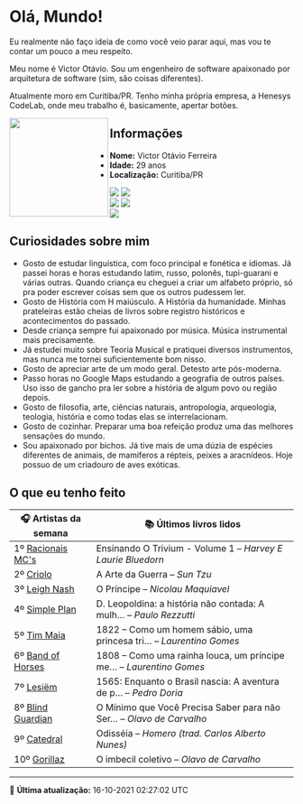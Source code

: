 # Olá, Mundo!

Eu realmente não faço ideia de como você veio parar aqui, mas vou te contar um pouco a meu respeito.

Meu nome é Victor Otávio. Sou um engenheiro de software apaixonado por arquitetura de software (sim, são coisas diferentes).

Atualmente moro em Curitiba/PR. Tenho minha própria empresa, a Henesys CodeLab, onde meu trabalho é, basicamente, apertar botões.

<img align="left" src="https://github.com/vctrtvfrrr/vctrtvfrrr/raw/master/octocat.png" alt="" width="175" />

## Informações

- **Nome:** Victor Otávio Ferreira
- **Idade:** 29 anos
- **Localização:** Curitiba/PR

[![](https://img.shields.io/badge/LinkedIn-victorotavio-blue)](https://www.linkedin.com/in/victorotavio/) [![](https://img.shields.io/badge/Twitter-@vctrtvfrrr-blue)](https://twitter.com/vctrtvfrrr)  
[![](https://img.shields.io/badge/GitHub-vctrtvfrrr-24292e)](https://github.com/vctrtvfrrr) [![](https://img.shields.io/badge/GitLab-vctrtvfrrr-ec5d16)](https://gitlab.com/vctrtvfrrr)  
[![](https://img.shields.io/badge/Email-victor@otavioferreira.com.br-red)](mailto:victor@otavioferreira.com.br)  

## Curiosidades sobre mim

-   Gosto de estudar linguística, com foco principal e fonética e idiomas. Já passei horas e horas estudando latim, russo, polonês, tupi-guarani e várias outras. Quando criança eu cheguei a criar um alfabeto próprio, só pra poder escrever coisas sem que os outros pudessem ler.
-   Gosto de História com H maiúsculo. A História da humanidade. Minhas prateleiras estão cheias de livros sobre registro históricos e acontecimentos do passado.
-   Desde criança sempre fui apaixonado por música. Música instrumental mais precisamente.
-   Já estudei muito sobre Teoria Musical e pratiquei diversos instrumentos, mas nunca me tornei suficientemente bom nisso.
-   Gosto de apreciar arte de um modo geral. Detesto arte pós-moderna.
-   Passo horas no Google Maps estudando a geografia de outros países. Uso isso de gancho pra ler sobre a história de algum povo ou região depois.
-   Gosto de filosofia, arte, ciências naturais, antropologia, arqueologia, teologia, história e como todas elas se interrelacionam.
-   Gosto de cozinhar. Preparar uma boa refeição produz uma das melhores sensações do mundo.
-   Sou apaixonado por bichos. Já tive mais de uma dúzia de espécies diferentes de animais, de mamiferos a répteis, peixes a aracnídeos. Hoje possuo de um criadouro de aves exóticas.


## O que eu tenho feito

|                      🎧 Artistas da semana                      |                      📚 Últimos livros lidos                      |
|-----------------------------------------------------------------|-------------------------------------------------------------------|
| 1º [Racionais MC's](https://www.last.fm/music/Racionais+MC%27s) | Ensinando O Trivium - Volume 1	–	_Harvey E Laurie Bluedorn_         |
| 2º [Criolo](https://www.last.fm/music/Criolo)                   | A Arte da Guerra	–	_Sun Tzu_                                        |
| 3º [Leigh Nash](https://www.last.fm/music/Leigh+Nash)           | O Príncipe	–	_Nicolau Maquiavel_                                    |
| 4º [Simple Plan](https://www.last.fm/music/Simple+Plan)         | D. Leopoldina: a história não contada: A mulh…	–	_Paulo Rezzutti_   |
| 5º [Tim Maia](https://www.last.fm/music/Tim+Maia)               | 1822 – Como um homem sábio, uma princesa tri…	–	_Laurentino Gomes_  |
| 6º [Band of Horses](https://www.last.fm/music/Band+of+Horses)   | 1808 – Como uma rainha louca, um príncipe me…	–	_Laurentino Gomes_  |
| 7º [Lesiëm](https://www.last.fm/music/Lesi%C3%ABm)              | 1565: Enquanto o Brasil nascia: A aventura de p…	–	_Pedro Doria_    |
| 8º [Blind Guardian](https://www.last.fm/music/Blind+Guardian)   | O Mínimo que Você Precisa Saber para não Ser…	–	_Olavo de Carvalho_ |
| 9º [Catedral](https://www.last.fm/music/Catedral)               | Odisséia	–	_Homero (trad. Carlos Alberto Nunes)_                    |
| 10º [Gorillaz](https://www.last.fm/music/Gorillaz)              | O imbecil coletivo	–	_Olavo de Carvalho_                            |


---

🚀 **Última atualização:** 16-10-2021 02:27:02 UTC